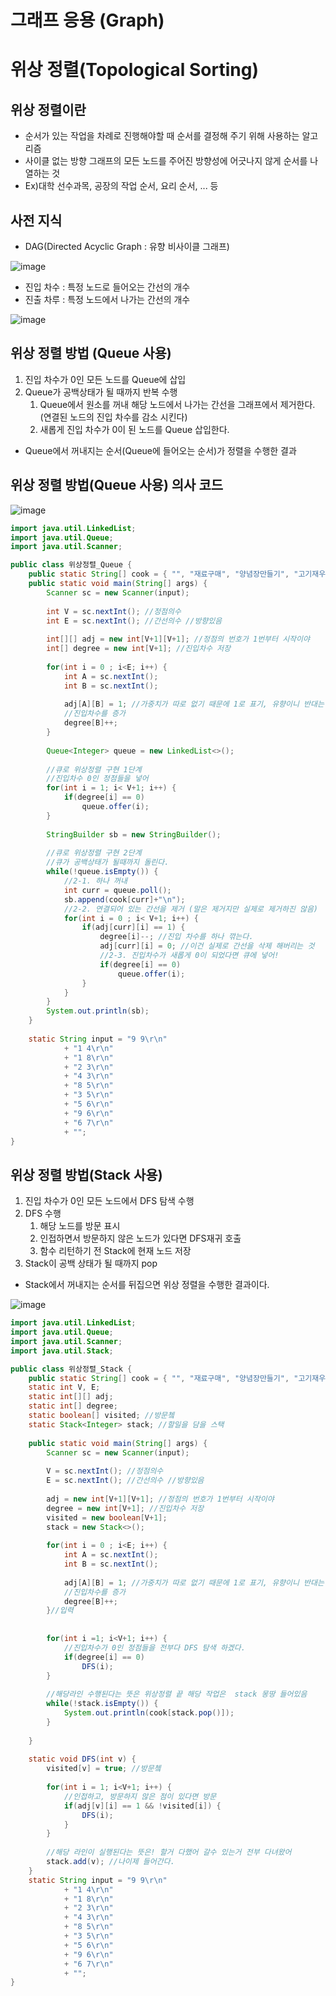 # 그래프 응용 (Graph)

# 위상 정렬(Topological Sorting)
## 위상 정렬이란
* 순서가 있는 작업을 차례로 진행해야할 때 순서를 결정해 주기 위해 사용하는 알고리즘
* 사이클 없는 방향 그래프의 모든 노드를 주어진 방향성에 어긋나지 않게 순서를 나열하는 것
* Ex)대학 선수과목, 공장의 작업 순서, 요리 순서, ... 등

## 사전 지식
* DAG(Directed Acyclic Graph : 유향 비사이클 그래프) 

![image](https://github.com/chelsea7023/TIL/assets/156149302/6b059394-a4fd-49b8-be8b-3dce18e0fb7d)


* 진입 차수 : 특정 노드로 들어오는 간선의 개수
* 진출 차루 : 특정 노드에서 나가는 간선의 개수

![image](https://github.com/chelsea7023/TIL/assets/156149302/645fdf52-a9d4-46f4-933a-2f0aa592d0c3)

## 위상 정렬 방법 (Queue 사용)
1. 진입 차수가 0인 모든 노드를 Queue에 삽입
2. Queue가 공백상태가 될 때까지 반복 수행
   1. Queue에서 원소를 꺼내 해당 노드에서 나가는 간선을 그래프에서 제거한다.(연결된 노드의 진입 차수를 감소 시킨다)
   2. 새롭게 진입 차수가 0이 된 노드를 Queue 삽입한다.
* Queue에서 꺼내지는 순서(Queue에 들어오는 순서)가 정렬을 수행한 결과

## 위상 정렬 방법(Queue 사용) 의사 코드

![image](https://github.com/chelsea7023/TIL/assets/156149302/2e117236-7d23-4bf0-9ac9-c8b2eaa71971)

```java
import java.util.LinkedList;
import java.util.Queue;
import java.util.Scanner;

public class 위상정렬_Queue {
	public static String[] cook = { "", "재료구매", "양념장만들기", "고기재우기", "고기손질", "제육볶음만들기", "식사", "뒷정리", "채소손질", "밥하기" };
	public static void main(String[] args) {
		Scanner sc = new Scanner(input);
		
		int V = sc.nextInt(); //정점의수
		int E = sc.nextInt(); //간선의수 //방향있음
		
		int[][] adj = new int[V+1][V+1]; //정점의 번호가 1번부터 시작이야
		int[] degree = new int[V+1]; //진입차수 저장
		
		for(int i = 0 ; i<E; i++) {
			int A = sc.nextInt();
			int B = sc.nextInt();
			
			adj[A][B] = 1; //가중치가 따로 없기 때문에 1로 표기, 유향이니 반대는 처리 X
			//진입차수를 증가
			degree[B]++;
		}
		
		Queue<Integer> queue = new LinkedList<>();
		
		//큐로 위상정렬 구현 1단계
		//진입차수 0인 정점들을 넣어
		for(int i = 1; i< V+1; i++) {
			if(degree[i] == 0) 
				queue.offer(i);
		}
		
		StringBuilder sb = new StringBuilder();
		
		//큐로 위상정렬 구현 2단계
		//큐가 공백상태가 될때까지 돌린다.
		while(!queue.isEmpty()) {
			//2-1. 하나 꺼내
			int curr = queue.poll();
			sb.append(cook[curr]+"\n");
			//2-2. 연결되어 있는 간선을 제거 (말은 제거지만 실제로 제거하진 않음)
			for(int i = 0 ; i< V+1; i++) {
				if(adj[curr][i] == 1) {
					degree[i]--; //진입 차수를 하나 깎는다.
					adj[curr][i] = 0; //이건 실제로 간선을 삭제 해버리는 것
					//2-3. 진입차수가 새롭게 0이 되었다면 큐에 넣어!
					if(degree[i] == 0)
						queue.offer(i);
				}
			}
		}
		System.out.println(sb);
	}
	
	static String input = "9 9\r\n"
			+ "1 4\r\n"
			+ "1 8\r\n"
			+ "2 3\r\n"
			+ "4 3\r\n"
			+ "8 5\r\n"
			+ "3 5\r\n"
			+ "5 6\r\n"
			+ "9 6\r\n"
			+ "6 7\r\n"
			+ "";
}
```

## 위상 정렬 방법(Stack 사용) 
1. 진입 차수가 0인 모든 노드에서 DFS 탐색 수행
2. DFS 수행 
    1. 해당 노드를 방문 표시
    2. 인접하면서 방문하지 않은 노드가 있다면 DFS재귀 호출
    3. 함수 리턴하기 전 Stack에 현재 노드 저장
3. Stack이 공백 상태가 될 때까지 pop

* Stack에서 꺼내지는 순서를 뒤집으면 위상 정렬을 수행한 결과이다.

![image](https://github.com/chelsea7023/TIL/assets/156149302/888997f2-9adc-4ace-93ad-56eedc057525)

```java 
import java.util.LinkedList;
import java.util.Queue;
import java.util.Scanner;
import java.util.Stack;

public class 위상정렬_Stack {
	public static String[] cook = { "", "재료구매", "양념장만들기", "고기재우기", "고기손질", "제육볶음만들기", "식사", "뒷정리", "채소손질", "밥하기" };
	static int V, E;
	static int[][] adj;
	static int[] degree;
	static boolean[] visited; //방문쳌
	static Stack<Integer> stack; //할일을 담을 스택
	
	public static void main(String[] args) {
		Scanner sc = new Scanner(input);
		
		V = sc.nextInt(); //정점의수
		E = sc.nextInt(); //간선의수 //방향있음
		
		adj = new int[V+1][V+1]; //정점의 번호가 1번부터 시작이야
		degree = new int[V+1]; //진입차수 저장
		visited = new boolean[V+1];
		stack = new Stack<>();
		
		for(int i = 0 ; i<E; i++) {
			int A = sc.nextInt();
			int B = sc.nextInt();
			
			adj[A][B] = 1; //가중치가 따로 없기 때문에 1로 표기, 유향이니 반대는 처리 X
			//진입차수를 증가
			degree[B]++;
		}//입력
		
		
		for(int i =1; i<V+1; i++) {
			//진입차수가 0인 정점들을 전부다 DFS 탐색 하겠다.
			if(degree[i] == 0)
				DFS(i);
		}
		
		//해당라인 수행된다는 뜻은 위상정렬 끝 해당 작업은  stack 몽땅 들어있음
		while(!stack.isEmpty()) {
			System.out.println(cook[stack.pop()]);
		}
		
	}
	
	static void DFS(int v) {
		visited[v] = true; //방문쳌
		
		for(int i = 1; i<V+1; i++) {
			//인접하고, 방문하지 않은 점이 있다면 방문
			if(adj[v][i] == 1 && !visited[i]) {
				DFS(i);
			}
		}
		
		//해당 라인이 실행된다는 뜻은! 할거 다했어 갈수 있는거 전부 다녀왔어
		stack.add(v); //나이제 들어간다.
	}
	static String input = "9 9\r\n"
			+ "1 4\r\n"
			+ "1 8\r\n"
			+ "2 3\r\n"
			+ "4 3\r\n"
			+ "8 5\r\n"
			+ "3 5\r\n"
			+ "5 6\r\n"
			+ "9 6\r\n"
			+ "6 7\r\n"
			+ "";
}
```